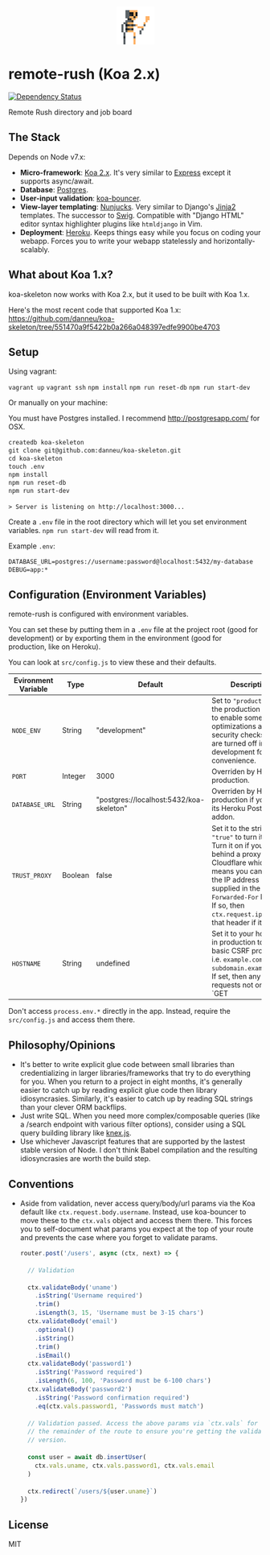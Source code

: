 <div align="center">
  <img src="/public/img/skeleton.png" alt="skeleton">
</div>

# remote-rush (Koa 2.x)

[![Dependency Status](https://david-dm.org/danneu/koa-skeleton.svg)](https://david-dm.org/danneu/koa-skeleton)

Remote Rush directory and job board

## The Stack

Depends on Node v7.x:

- **Micro-framework**: [Koa 2.x](http://koajs.com/). It's very similar to [Express](http://expressjs.com/) except it supports async/await.
- **Database**: [Postgres](http://www.postgresql.org/).
- **User-input validation**: [koa-bouncer](https://github.com/danneu/koa-bouncer).
- **View-layer templating**: [Nunjucks](https://mozilla.github.io/nunjucks/). Very similar to Django's [Jinja2](http://jinja.pocoo.org/) templates. The successor to [Swig](http://paularmstrong.github.io/swig/). Compatible with "Django HTML" editor syntax highlighter plugins like `htmldjango` in Vim.
- **Deployment**: [Heroku](https://heroku.com/). Keeps things easy while you focus on coding your webapp. Forces you to write your webapp statelessly and horizontally-scalably.

## What about Koa 1.x?

koa-skeleton now works with Koa 2.x, but it used to be built with Koa 1.x.

Here's the most recent code that supported Koa 1.x: <https://github.com/danneu/koa-skeleton/tree/551470a9f5422b0a266a048397edfe9900be4703>

## Setup

Using vagrant:

`vagrant up`
`vagrant ssh`
`npm install`
`npm run reset-db`
`npm run start-dev`

Or manually on your machine:

You must have Postgres installed. I recommend http://postgresapp.com/ for OSX.

    createdb koa-skeleton
    git clone git@github.com:danneu/koa-skeleton.git
    cd koa-skeleton
    touch .env
    npm install
    npm run reset-db
    npm run start-dev

    > Server is listening on http://localhost:3000...

Create a `.env` file in the root directory which will let you set environment variables. `npm run start-dev` will read from it.

Example `.env`:

    DATABASE_URL=postgres://username:password@localhost:5432/my-database
    DEBUG=app:*

## Configuration (Environment Variables)

remote-rush is configured with environment variables.

You can set these by putting them in a `.env` file at the project root (good
for development) or by exporting them in the environment (good for production,
like on Heroku).

You can look at `src/config.js` to view these and their defaults.

| Evironment Variable | Type | Default | Description |
| --- | --- | --- | --- |
| <code>NODE_ENV</code> | String | "development" | Set to `"production"` on the production server to enable some optimizations and security checks that are turned off in development for convenience. |
| <code>PORT</code> | Integer | 3000 | Overriden by Heroku in production. |
| <code>DATABASE_URL</code> | String | "postgres://localhost:5432/koa-skeleton" | Overriden by Heroku in production if you use its Heroku Postgres addon. |
| <code>TRUST_PROXY</code> | Boolean | false | Set it to the string `"true"` to turn it on. Turn it on if you're behind a proxy like Cloudflare which means you can trust the IP address supplied in the `X-Forwarded-For` header. If so, then `ctx.request.ip` will use that header if it's set. |
| <code>HOSTNAME</code> | String | undefined | Set it to your hostname in production to enable basic CSRF protection. i.e. `example.com`, `subdomain.example.com`. If set, then any requests not one of `GET | HEAD | OPTIONS` must have a `Referer` header set that originates from the given HOSTNAME. The referer is always set for `<form>` submissions, for example. Very crude protection. |

Don't access `process.env.*` directly in the app.
Instead, require the `src/config.js` and access them there.

## Philosophy/Opinions

- It's better to write explicit glue code between small libraries than credentializing in larger libraries/frameworks that try to do everything for you. When you return to a project in eight months, it's generally easier to catch up by reading explicit glue code then library idiosyncrasies. Similarly, it's easier to catch up by reading SQL strings than your clever ORM backflips.
- Just write SQL. When you need more complex/composable queries (like a /search endpoint with various filter options), consider using a SQL query building library like [knex.js](http://knexjs.org/).
- Use whichever Javascript features that are supported by the lastest stable version of Node. I don't think Babel compilation and the resulting idiosyncrasies are worth the build step.

## Conventions

- Aside from validation, never access query/body/url params via the Koa default like `ctx.request.body.username`. Instead, use koa-bouncer to move these to the `ctx.vals` object and access them there. This forces you to self-document what params you expect at the top of your route and prevents the case where you forget to validate params.

    ``` javascript
    router.post('/users', async (ctx, next) => {

      // Validation

      ctx.validateBody('uname')
        .isString('Username required')
        .trim()
        .isLength(3, 15, 'Username must be 3-15 chars')
      ctx.validateBody('email')
        .optional()
        .isString()
        .trim()
        .isEmail()
      ctx.validateBody('password1')
        .isString('Password required')
        .isLength(6, 100, 'Password must be 6-100 chars')
      ctx.validateBody('password2')
        .isString('Password confirmation required')
        .eq(ctx.vals.password1, 'Passwords must match')

      // Validation passed. Access the above params via `ctx.vals` for
      // the remainder of the route to ensure you're getting the validated
      // version.

      const user = await db.insertUser(
        ctx.vals.uname, ctx.vals.password1, ctx.vals.email
      )

      ctx.redirect(`/users/${user.uname}`)
    })
    ```
## License

MIT
